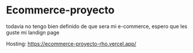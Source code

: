 # Ecommerce-proyecto

todavia no tengo bien definido de que sera mi e-commerce, espero que les guste mi landign page

Hosting: https://ecommerce-proyecto-rho.vercel.app/
